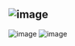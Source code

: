 ![image](https://user-images.githubusercontent.com/55552780/115602143-45600d80-a2e7-11eb-9732-d900a3c625fe.png)
----
![image](https://user-images.githubusercontent.com/55552780/115602373-8a843f80-a2e7-11eb-8e07-2054ab390883.png)
![image](https://user-images.githubusercontent.com/55552780/115602437-9b34b580-a2e7-11eb-93fd-4c64507b2c8a.png)
